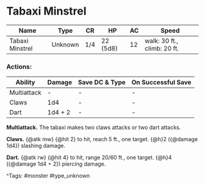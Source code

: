 # Tabaxi Minstrel

| Name | Type | CR | HP | AC | Speed |
|------|------|----|----|----|-------|
| Tabaxi Minstrel | Unknown | 1/4 | 22 (5d8) | 12 | walk: 30 ft., climb: 20 ft. |

### Actions:

| Ability | Damage | Save DC & Type | On Successful Save |
|---------|--------|----------------|--------------------|
| Multiattack | - | - | - |
| Claws | 1d4 | - | - |
| Dart | 1d4 + 2 | - | - |


**Multiattack.** The tabaxi makes two claws attacks or two dart attacks.

**Claws.** {@atk mw} {@hit 2} to hit, reach 5 ft., one target. {@h}2 ({@damage 1d4}) slashing damage.

**Dart.** {@atk rw} {@hit 4} to hit, range 20/60 ft., one target. {@h}4 ({@damage 1d4 + 2}) piercing damage.

^Tags: #monster #type_unknown